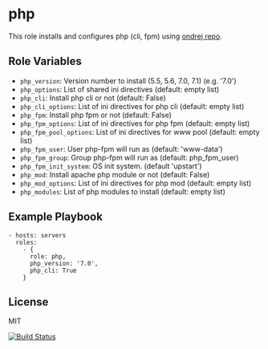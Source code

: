 php
===

This role installs and configures php (cli, fpm) using [ondrej repo](https://launchpad.net/~ondrej/+archive/ubuntu/php).

Role Variables
--------------

- `php_version`: Version number to install (5.5, 5.6, 7.0, 7.1) (e.g. '7.0')
- `php_options`: List of shared ini directives (default: empty list)
- `php_cli`:  Install php cli or not (default: False)
- `php_cli_options`: List of ini directives for php cli (default: empty list)
- `php_fpm`: Install php fpm or not (default: False)
- `php_fpm_options`: List of ini directives for php fpm (default: empty list)
- `php_fpm_pool_options`: List of ini directives for www pool (default: empty list)
- `php_fpm_user`: User php-fpm will run as (default: 'www-data')
- `php_fpm_group`: Group php-fpm will run as (default: php_fpm_user)
- `php_fpm_init_system`: OS init system. (default 'upstart')
- `php_mod`: Install apache php module or not (default: False)
- `php_mod_options`: List of ini directives for php mod (default: empty list)
- `php_modules`: List of php modules to install (default: empty list)

Example Playbook
----------------

    - hosts: servers
      roles:
        - {
          role: php,
          php_version: '7.0',
          php_cli: True
        }

License
-------

MIT

[![Build Status](https://travis-ci.org/dpujadas/ansible-role-php.svg?branch=master)](https://travis-ci.org/dpujadas/ansible-role-php)